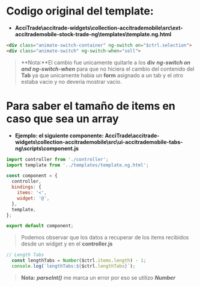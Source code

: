 # Codigo original del template:
* **AcciTrade\accitrade-widgets\collection-accitrademobile\src\ext-accitrademobile-stock-trade-ng\templates\template.ng.html**

```html
<div class="animate-switch-container" ng-switch on="$ctrl.selection">
<div class="animate-switch" ng-switch-when="sell">
````

> **Nota:**El cambio fue unicamente quitarle a los **div** _**ng-switch on and ng-switch-when**_ para que no hiciera el cambio del contenido del **Tab** ya que unicamente habia un **form** asignado a un tab y el otro estaba vacio y no deveria mostrar vacio.

# Para saber el tamaño de items en caso que sea un array

* **Ejemplo: el siguiente componente: AcciTrade\accitrade-widgets\collection-accitrademobile\src\ui-accitrademobile-tabs-ng\scripts\component.js**

```javascript   
import controller from './controller';
import template from '../templates/template.ng.html';

const component = {
  controller,
  bindings: {
    items: '<',
    widget: '@',
  },
  template,
};

export default component;
```
> Podemos observar que los datos a recuperar de los items recibidos desde un widget y en el **controller.js**

```javascript
// Length Tabs
  const lengthTabs = Number($ctrl.items.length) - 1;
  console.log(`lengthTabs:${$ctrl.lengthTabs}`);

```
> **Nota:** _**parseInt()**_ me marca un error por eso se utilizo _**Number**_